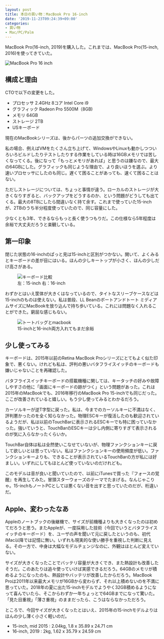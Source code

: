 ```yaml
---
layout: post
title: 本日の買い物：MacBook Pro 16-inch
date: '2019-11-23T09:24:39+09:00'
categories:
- 買い物
- Mac/PC/Palm
---
```


MacBook Pro(16-inch, 2019)を購入した。これまでは、MacBook Pro(15-inch, 2016)を使ってきていた。

![MacBook Pro 16 inch](/blog/images/macbook-pro-16.jpg)

## 構成と理由

CTOで以下の変更をした。

* プロセッサ 2.4GHz 8コア Intel Core i9
* グラフィック Radeon Pro 5500M（8GB)
* メモリ 64GB
* ストレージ 2TB
* USキーボード

現在のMacBookシリーズは、後からパーツの追加交換ができない。

私の場合、例えばVMをたくさん立ち上げて、WindowsやLinuxも動かしつついろいろビルドしたりテストしたりする作業をしている時は16GBメモリでは苦しくなってくる。後になって「もっとメモリがあれば」と思うのは嫌なので、最大の64GBにした。グラフィックも同じような理由で、より良いほうを選ぶ。より速いプロセッサにしたのも同じ。遅くて困ることがあっても、速くて困ることはない。

ただしストレージについては、ちょっと事情が違う。ローカルのストレージが大きくなりすぎると、バックアップをどうするのか、という問題がどうしても出てくる。最大の8TBにしたら間違いなく持て余す。これまで使っていた15-inchが、2TBのうち半分程度使っていたので、同じ容量にした。

少なくとも3年、できるならもっと長く使うつもりだ。この仕様なら5年程度は余裕で大丈夫だろうと楽観している。

## 第一印象

閉じた状態の16-inchのぱっと見は15-inchと区別がつかない。開いて、よくみるとキーボードの差が目にはいる。ほんの少しキートップが小さく、ほんの少しだけ高さがある。

<figure>
<img src='/blog/images/macbook-keyboards.jpg' alt='キーボード比較' />
<figcaption>左：15-inch 右：16-inch</figcaption>
</figure>

わずかとはいえ筐体が大きくはなっているので、タイトなスリーブケースなどは15-inchのものは使えない。私は普段、LL Beanのボートアンドトート ミディアムサイズにMacBookを放り込んで持ち歩いている。これには問題なく入れることができた。窮屈な感じもない。

<figure>
<img src='/blog/images/macbooks-and-tote.jpg' alt='トートバッグとmacbook' />
<figcaption>15-inchと16-inch両方入れてもまだ余裕</figcaption>
</figure>

## 少し使ってみる

キーボードは、2015年以前のRetina MacBook Proシリーズにとてもよく似た印象で、悪くない。けれども私は、評判の悪いバタフライスイッチのキーボードも嫌いじゃないことを再確認した。

バタフライスイッチキーボードの搭載機種に関しては、キータッチの好みや故障しやすさの他に「画面にキーボードの跡がつく」という問題があった。これは2015年のMacBookでも、2016年移行のMacBook Pro 15-inchでも同じだった。ここが改善されていると嬉しい。もう少し使ってみるとわかるだろう。

カーソルキーが逆T字型に戻った。私は、今までのカーソルキーに不満はなく、評判悪かったのを全く知らなかった。物理ESCキーが復活したのも歓迎されているようだが、私は以前のTouchBarに表示されるESCキーでも特に困っていなかった。強いていうと、TouchBarのESCキーは少し内側に寄りすぎて表示されるのが気に入らなかったくらいか。

TouchBar自体は私は全然使いこなせていないが、物理ファンクションキーに戻して欲しいとは思っていない。私はファンクションキーの使用頻度が低い。ファンクションキーよりも、できることが表示されているTouchBarの方が私には好ましい。いずれにしてもほとんど使っていないのだけれども。

このモデルは音が良いと聞いていたので、以前にiTunesで買った『フォースの覚醒』を再生してみた。冒頭スターウォーズのテーマでたまげる。なんじゃこりゃ。15-inchもノートPCとしては悪くない音を出すと思っていたのだが、桁違いだ。


## Apple、変わったなあ

Appleのノートブックの後継機で、サイズが前機種よりも大きくなったのは初めてだろうと思う。またAppleが、一度採用した技術（今回でいうとバタフライスイッチのキーボード）を、ユーザの声を聞いて元に戻したというのも、初代iMac以降では記憶に無い。いずれも現実的な使い勝手を重視した判断に見える。その一方で、中身は大幅なモデルチェンジなのに、外観はほとんど変えていない。

サイズが大きくなったことでバッテリ容量が大きくでき、また熱設計も改善したそうだ。このあたりは追々使っていけば実感できるだろう。64GBのメモリが積めるようになったのも、熱設計やバッテリが改善したからだろう。MacBook Proは2011年以来最大メモリが16GBから変わらず、それ以上積めないのを不満に思っていた。2018年の夏に出た15-inchモデルでようやく32GB積めるようになって喜んでいたら、そこからわずか一年ちょっとで64GBまでになって驚いた。「見た目重視」「薄さ重視」のままだったら、こうはならなかっただろう。

ところで、今回サイズが大きくなったとはいえ、2015年の15-inchモデルよりはほんの少し薄く小さく軽いのだ。

  * 15-inch, mid 2015 : 2.04kg, 1.8 x 35.89 x 24.71 cm
  * 16-inch, 2019 : 2kg, 1.62 x 35.79 x 24.59 cm

